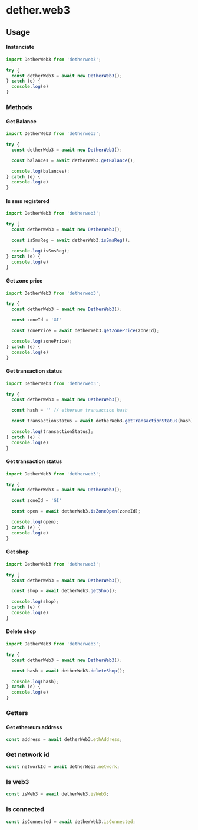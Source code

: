 # dether.web3

## Usage

#### Instanciate
```js
import DetherWeb3 from 'detherweb3';

try {
  const detherWeb3 = await new DetherWeb3();
} catch (e) {
  console.log(e)
}
```

### Methods

#### Get Balance
```js
import DetherWeb3 from 'detherweb3';

try {
  const detherWeb3 = await new DetherWeb3();

  const balances = await detherWeb3.getBalance();

  console.log(balances);
} catch (e) {
  console.log(e)
}
```

#### Is sms registered
```js
import DetherWeb3 from 'detherweb3';

try {
  const detherWeb3 = await new DetherWeb3();

  const isSmsReg = await detherWeb3.isSmsReg();

  console.log(isSmsReg);
} catch (e) {
  console.log(e)
}
```

#### Get zone price
```js
import DetherWeb3 from 'detherweb3';

try {
  const detherWeb3 = await new DetherWeb3();

  const zoneId = 'GI'

  const zonePrice = await detherWeb3.getZonePrice(zoneId);

  console.log(zonePrice);
} catch (e) {
  console.log(e)
}
```

#### Get transaction status
```js
import DetherWeb3 from 'detherweb3';

try {
  const detherWeb3 = await new DetherWeb3();

  const hash = '' // ethereum transaction hash

  const transactionStatus = await detherWeb3.getTransactionStatus(hash);

  console.log(transactionStatus);
} catch (e) {
  console.log(e)
}
```

#### Get transaction status
```js
import DetherWeb3 from 'detherweb3';

try {
  const detherWeb3 = await new DetherWeb3();

  const zoneId = 'GI'

  const open = await detherWeb3.isZoneOpen(zoneId);

  console.log(open);
} catch (e) {
  console.log(e)
}
```

#### Get shop
```js
import DetherWeb3 from 'detherweb3';

try {
  const detherWeb3 = await new DetherWeb3();

  const shop = await detherWeb3.getShop();

  console.log(shop);
} catch (e) {
  console.log(e)
}
```

#### Delete shop
```js
import DetherWeb3 from 'detherweb3';

try {
  const detherWeb3 = await new DetherWeb3();

  const hash = await detherWeb3.deleteShop();

  console.log(hash);
} catch (e) {
  console.log(e)
}
```

### Getters

#### Get ethereum address
```js
const address = await detherWeb3.ethAddress;
```

### Get network id
```js
const networkId = await detherWeb3.network;
```

### Is web3
```js
const isWeb3 = await detherWeb3.isWeb3;
```

### Is connected
```js
const isConnected = await detherWeb3.isConnected;
```

